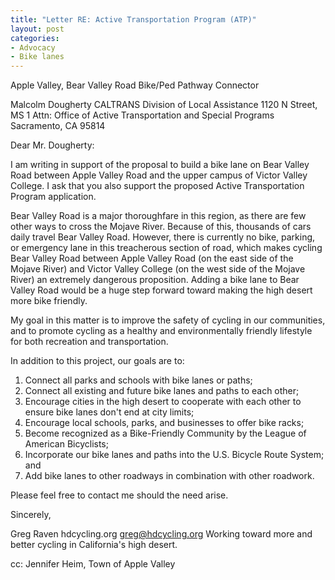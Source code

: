```yaml
---
title: "Letter RE: Active Transportation Program (ATP)"
layout: post
categories:
- Advocacy
- Bike lanes
---
```


Apple Valley, Bear Valley Road Bike/Ped Pathway Connector

Malcolm Dougherty
CALTRANS Division of Local Assistance
1120 N Street, MS 1
Attn: Office of Active Transportation and Special Programs
Sacramento, CA 95814

Dear Mr. Dougherty:

I am writing in support of the proposal to build a bike lane on Bear Valley Road between Apple Valley Road and the upper campus of Victor Valley College. I ask that you also support the proposed Active Transportation Program application.

Bear Valley Road is a major thoroughfare in this region, as there are few other ways to cross the Mojave River. Because of this, thousands of cars daily travel Bear Valley Road. However, there is currently no bike, parking, or emergency lane in this treacherous section of road, which makes cycling Bear Valley Road between Apple Valley Road (on the east side of the Mojave River) and Victor Valley College (on the west side of the Mojave River) an extremely dangerous proposition. Adding a bike lane to Bear Valley Road would be a huge step forward toward making the high desert more bike friendly.

My goal in this matter is to improve the safety of cycling in our communities, and to promote cycling as a healthy and environmentally friendly lifestyle for both recreation and transportation.

In addition to this project, our goals are to:

1. Connect all parks and schools with bike lanes or paths;
2. Connect all existing and future bike lanes and paths to each other;
3. Encourage cities in the high desert to cooperate with each other to ensure bike lanes don't end at city limits;
4. Encourage local schools, parks, and businesses to offer bike racks;
5. Become recognized as a Bike-Friendly Community by the League of American Bicyclists;
6. Incorporate our bike lanes and paths into the U.S. Bicycle Route System; and
7. Add bike lanes to other roadways in combination with other roadwork.

Please feel free to contact me should the need arise.

Sincerely,

Greg Raven
hdcycling.org
greg@hdcycling.org
Working toward more and better cycling in California's high desert.

cc: Jennifer Heim, Town of Apple Valley